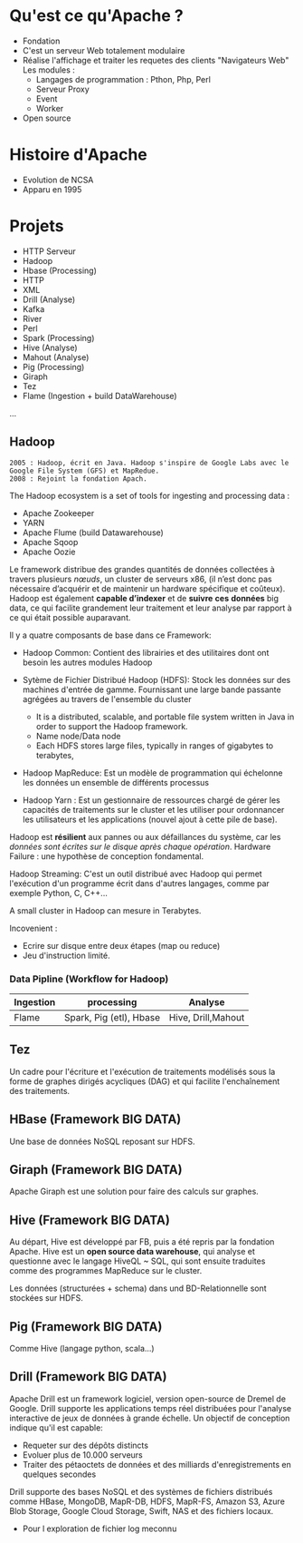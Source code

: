 # Qu'est ce qu'Apache ?

- Fondation
- C'est un serveur Web totalement modulaire
- Réalise l'affichage et traiter les requetes des clients "Navigateurs Web" 
Les modules : 
    - Langages de programmation : Pthon, Php, Perl
    - Serveur Proxy 
    - Event
    - Worker
- Open source 

# Histoire d'Apache 

- Evolution de NCSA
- Apparu en 1995

# Projets

- HTTP Serveur
- Hadoop
- Hbase (Processing)
- HTTP
- XML
- Drill (Analyse)
- Kafka
- River
- Perl
- Spark (Processing)
- Hive (Analyse)
- Mahout (Analyse)
- Pig (Processing)
- Giraph
- Tez
- Flame (Ingestion + build DataWarehouse)

...

## Hadoop

    2005 : Hadoop, écrit en Java. Hadoop s'inspire de Google Labs avec le Google File System (GFS) et MapRedue.
    2008 : Rejoint la fondation Apach.
    
The Hadoop ecosystem is a set of tools for ingesting and processing data : 
- Apache Zookeeper
- YARN
- Apache Flume (build Datawarehouse)
- Apache Sqoop
- Apache Oozie

Le framework distribue des grandes quantités de données collectées à travers plusieurs *nœuds*, un cluster de serveurs x86, (il n’est donc pas nécessaire d’acquérir et de maintenir un hardware spécifique et coûteux). Hadoop est également **capable d’indexer** et de **suivre** **ces** **données** big data, ce qui facilite grandement leur traitement et leur analyse par rapport à ce qui était possible auparavant.

Il y a quatre composants de base dans ce Framework: 
- Hadoop Common: Contient des librairies et des utilitaires dont ont besoin les autres modules Hadoop
- Sytème de Fichier Distribué Hadoop (HDFS): Stock les données sur des machines d'entrée de gamme. Fournissant une large bande passante agrégées au travers de l'ensemble du cluster
    - It is a distributed, scalable, and portable file system written in Java in order to support the Hadoop framework.
    - Name node/Data node 
    - Each HDFS stores large files, typically in ranges of gigabytes to terabytes, 



- Hadoop MapReduce: Est un modèle de programmation qui échelonne les données un ensemble de différents processus
- Hadoop Yarn : Est un gestionnaire de ressources chargé de gérer les capacités de traitements sur le cluster et les utiliser pour ordonnancer les utilisateurs et les applications (nouvel ajout à cette pile de base).

Hadoop est **résilient** aux pannes ou aux défaillances du système, car les _données sont écrites sur le disque après chaque opération_.
Hardware Failure : une hypothèse de conception fondamental.

Hadoop Streaming: C'est un outil distribué avec Hadoop qui permet l'exécution d'un programme écrit dans d'autres langages, comme par exemple Python, C, C++...

A small cluster in Hadoop can mesure in Terabytes.



Incovenient :
- Ecrire sur disque entre deux étapes (map ou reduce)
- Jeu d'instruction limité.


### Data Pipline (Workflow for Hadoop)

Ingestion | processing | Analyse
----------|------------|----------|
Flame     | Spark, Pig (etl), Hbase | Hive, Drill,Mahout

## Tez

Un cadre pour l'écriture et l'exécution de traitements modélisés sous la forme de graphes dirigés acycliques (DAG) et qui facilite l'enchaînement des traitements.

## HBase (Framework BIG DATA)

Une base de données NoSQL reposant sur HDFS.

## Giraph (Framework BIG DATA)

Apache Giraph est une solution pour faire des calculs sur graphes.

## Hive (Framework BIG DATA)

Au départ, Hive est développé par FB, puis a été repris par la fondation Apache. Hive est un **open source data warehouse**, qui analyse et questionne avec le langage HiveQL ~ SQL, qui sont ensuite traduites comme des programmes MapReduce sur le cluster. 

Les données (structurées + schema) dans und BD-Relationnelle sont stockées sur HDFS.

## Pig (Framework BIG DATA)

Comme Hive (langage python, scala...)

## Drill (Framework BIG DATA)

Apache Drill est un framework logiciel, version open-source de Dremel de Google. Drill supporte les applications temps réel distribuées pour l'analyse interactive de jeux de données à grande échelle. Un objectif de conception indique qu'il est capable:
- Requeter sur des dépôts distincts
- Evoluer plus de 10.000 serveurs 
- Traiter des pétaoctets de données et des milliards d'enregistrements en quelques secondes
 
Drill supporte des bases NoSQL et des systèmes de fichiers distribués comme HBase, MongoDB, MapR-DB, HDFS, MapR-FS, Amazon S3, Azure Blob Storage, Google Cloud Storage, Swift, NAS et des fichiers locaux. 

- Pour l exploration de fichier log meconnu


